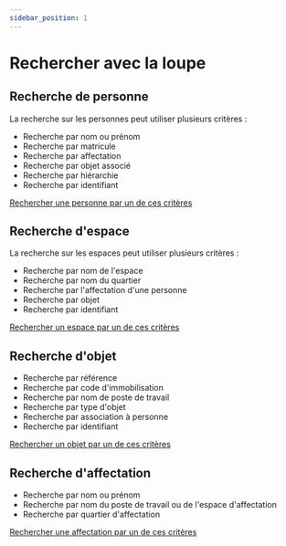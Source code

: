 ```yaml
---
sidebar_position: 1
---
```

# Rechercher avec la loupe



## Recherche de personne

La recherche sur les personnes peut utiliser plusieurs critères :

-   Recherche par nom ou prénom
-   Recherche par matricule
-   Recherche par affectation
-   Recherche par objet associé
-   Recherche par hiérarchie
-   Recherche par identifiant


[Rechercher une personne par un de ces critères](/docs//tutorials/person/create.md#rechercher-une-personne)


## Recherche d'espace

La recherche sur les espaces peut utiliser plusieurs critères :

-   Recherche par nom de l'espace
-   Recherche par nom du quartier
-   Recherche par l'affectation d'une personne
-   Recherche par objet
-   Recherche par identifiant

[Rechercher un espace par un de ces critères](/docs/tutorials/surfaces/room/edit.md#rechercher-un-espace)

## Recherche d'objet

-   Recherche par référence
-   Recherche par code d'immobilisation
-   Recherche par nom de poste de travail
-   Recherche par type d'objet
-   Recherche par association à personne
-   Recherche par identifiant

[Rechercher un objet par un de ces critères](/docs/tutorials/objects/item/edit.md#rechercher-un-objet)

## Recherche d'affectation

-   Recherche par nom ou prénom
-   Recherche par nom du poste de travail ou de l'espace d'affectation
-   Recherche par quartier d'affectation


[Rechercher une affectation par un de ces critères](/docs/tutorials/affectations/intro.md#rechercher-une-affectation)
